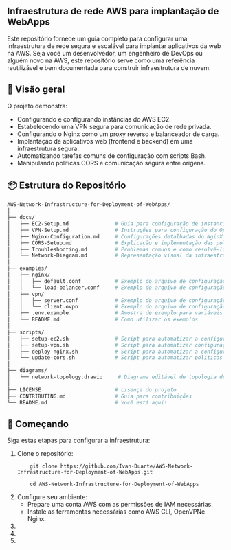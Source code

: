 ## Infraestrutura de rede AWS para implantação de WebApps

Este repositório fornece um guia completo para configurar uma infraestrutura de rede segura e escalável para implantar aplicativos da web na AWS. Seja você um desenvolvedor, um engenheiro de DevOps ou alguém novo na AWS, este repositório serve como uma referência reutilizável e bem documentada para construir infraestrutura de nuvem.

## 📌 Visão geral

O projeto demonstra:

* Configurando e configurando instâncias do AWS EC2.
* Estabelecendo uma VPN segura para comunicação de rede privada.
* Configurando o Nginx como um proxy reverso e balanceador de carga.
* Implantação de aplicativos web (frontend e backend) em uma infraestrutura segura.
* Automatizando tarefas comuns de configuração com scripts Bash.
* Manipulando políticas CORS e comunicação segura entre origens.

## 📦 Estrutura do Repositório

```bash
AWS-Network-Infrastructure-for-Deployment-of-WebApps/
│
├── docs/
│   ├── EC2-Setup.md               # Guia para configuração de instancias EC2
│   ├── VPN-Setup.md               # Instruções para configuração do OpenVPN
│   ├── Nginx-Configuration.md     # Configurações detalhadas do NginX + configurações do Proxy Reverso
│   ├── CORS-Setup.md              # Explicação e implementação das politicas de CORS
│   ├── Troubleshooting.md         # Problemas comuns e como resolvê-los
│   └── Network-Diagram.md         # Representação visual da infraestrutura de Rede
│
├── examples/
│   ├── nginx/
│   │   ├── default.conf           # Exemplo do arquivo de configuração NginX
│   │   └── load-balancer.conf     # Exemplo do arquivo de configuração do Load Balancer
│   ├── vpn/
│   │   ├── server.conf            # Exemplo do arquivo de configuração do Server OpenVPN
│   │   └── client.ovpn            # Exemplo do arquivo de configuração do Cliente OpenVPN
│   ├── .env.example               # Amostra de exemplo para variáveis de ambiente adotadas
│   └── README.md                  # Como utilizar os exemplos
│
├── scripts/
│   ├── setup-ec2.sh               # Script para automatizar a configuração de instancias EC2
│   ├── setup-vpn.sh               # Script para automatizar configuração da VPN
│   ├── deploy-nginx.sh            # Script para automatizar a configuração de implementação do NginX
│   └── update-cors.sh             # Script para automatizar politicas de CORS na aplicação
│
├── diagrams/
│   └── network-topology.drawio     # Diagrama editável de topologia de rede
│
├── LICENSE                        # Lisença do projeto
├── CONTRIBUTING.md                # Guia para contribuições
└── README.md                      # Você está aqui!
```

## 🔰 Começando

Siga estas etapas para configurar a infraestrutura:

<ol>
    <li>
        Clone o repositório:
        <br>

        git clone https://github.com/Ivan-Duarte/AWS-Network-Infrastructure-for-Deployment-of-WebApps.git
        
        cd AWS-Network-Infrastructure-for-Deployment-of-WebApps
</li>
    <li>
    Configure seu ambiente:
    <br>
        <ul>
            <li>
                Prepare uma conta AWS com as permissões de IAM necessárias.
            </li>
            <li>
                Instale as ferramentas necessárias como AWS CLI, OpenVPNe Nginx.
            </li>
        </ul>
    </li>
    <li>
    </li>
    <li>
    </li>
    <li>
    </li>
</ol>    